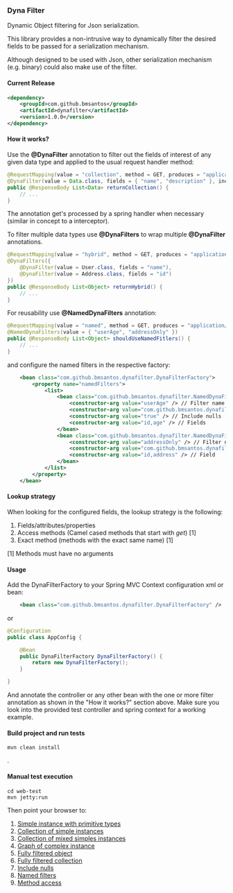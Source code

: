 ### Dyna Filter

Dynamic Object filtering for Json serialization.

This library provides a non-intrusive way to dynamically filter the desired fields to be passed for a serialization mechanism.

Although designed to be used with Json, other serialization mechanism (e.g. binary) could also make use of the filter.

#### Current Release

```xml
<dependency>
	<groupId>com.github.bmsantos</groupId>
	<artifactId>dynafilter</artifactId>
	<version>1.0.0</version>
</dependency>
```

#### How it works?

Use the **@DynaFilter** annotation to filter out the fields of interest of any given data type and applied to the usual request handler method:

```java
@RequestMapping(value = "collection", method = GET, produces = "application/json")
@DynaFilter(value = Data.class, fields = { "name", "description" }, includeNulls = true)
public @ResponseBody List<Data> returnCollection() {
    // ...
}
```

The annotation get's processed by a spring handler when necessary (similar in concept to a interceptor).
 
To filter multiple data types use **@DynaFilters** to wrap multiple **@DynaFilter** annotations.

```java
@RequestMapping(value = "hybrid", method = GET, produces = "application/json")
@DynaFilters({
    @DynaFilter(value = User.class, fields = "name"),
    @DynaFilter(value = Address.class, fields = "id")
})
public @ResponseBody List<Object> returnHybrid() {
    // ...
}
```

For reusability use **@NamedDynaFilters** annotation:

```java
@RequestMapping(value = "named", method = GET, produces = "application/json")
@NamedDynaFilters(value = { "userAge", "addressOnly" })
public @ResponseBody List<Object> shouldUseNamedFitlers() {
    // ...
}
```

and configure the named filters in the respective factory:

```xml
    <bean class="com.github.bmsantos.dynafilter.DynaFilterFactory">
        <property name="namedFilters">
            <list>
                <bean class="com.github.bmsantos.dynafilter.NamedDynaFilter">
                    <constructor-arg value="userAge" /> // Filter name
                    <constructor-arg value="com.github.bmsantos.dynafilter.controller.User" /> // Type
                    <constructor-arg value="true" /> // Include nulls
                    <constructor-arg value="id,age" /> // Fields
                </bean>
                <bean class="com.github.bmsantos.dynafilter.NamedDynaFilter">
                    <constructor-arg value="addressOnly" /> // Filter name
                    <constructor-arg value="com.github.bmsantos.dynafilter.controller.Address" /> // Type
                    <constructor-arg value="id,address" /> // Field
                </bean>
            </list>
        </property>
    </bean>
```

#### Lookup strategy

When looking for the configured fields, the lookup strategy is the following:

1. Fields/attributes/properties
2. Access methods (Camel cased methods that start with *get*) [1]
3. Exact method (methods with the exact same name) [1]  

[1] Methods must have no arguments 


#### Usage

Add the DynaFilterFactory to your Spring MVC Context configuration xml or bean:

```xml
    <bean class="com.github.bmsantos.dynafilter.DynaFilterFactory" />
```

or

```java
@Configuration
public class AppConfig {

    @Bean
    public DynaFilterFactory DynaFilterFactory() {
        return new DynaFilterFactory();
    }

}
```

And annotate the controller or any other bean with the one or more filter annotation as shown in the "How it works?" section above.
Make sure you look into the provided test controller and spring context for a working example.

#### Build project and run tests

    mvn clean install

.

#### Manual test execution

	cd web-test
	mvn jetty:run
    
Then point your browser to:

1. [Simple instance with primitive types](http://localhost:8080/jsonfilter/simple)
2. [Collection of simple instances](http://localhost:8080/jsonfilter/collection)
3. [Collection of mixed simples instances](http://localhost:8080/jsonfilter/hybrid)
4. [Graph of complex instance](http://localhost:8080/jsonfilter/composite)
5. [Fully filtered object](http://localhost:8080/jsonfilter/empty)
6. [Fully filtered collection](http://localhost:8080/jsonfilter/emptyarray)
7. [Include nulls](http://localhost:8080/jsonfilter/includenulls)
8. [Named filters](http://localhost:8080/jsonfilter/named)
9. [Method access](http://localhost:8080/jsonfilter/accessors)
